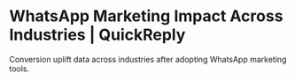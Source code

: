 # WhatsApp Marketing Impact Across Industries | QuickReply
Conversion uplift data across industries after adopting WhatsApp marketing tools.
